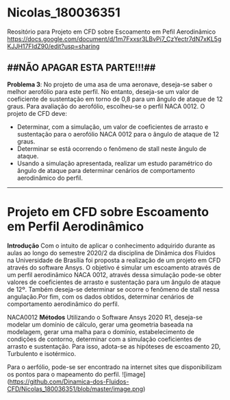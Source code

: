 # Nicolas_180036351
Reositório para Projeto em CFD sobre Escoamento em Pefil Aerodinâmico
https://docs.google.com/document/d/1m7Fxxsr3LBvPi7_CzYectr7dN7xKL5gKJJH17FIdZ90/edit?usp=sharing

##NÃO APAGAR ESTA PARTE!!!##
---
**Problema 3**: No projeto de uma asa de uma aeronave, deseja-se saber o melhor aerofólio para este perfil. No entanto, deseja-se um valor de coeficiente de sustentação em torno de 0,8 para um ângulo de ataque de 12 graus. Para avaliação do aerofólio, escolheu-se o perfil NACA 0012. O projeto de CFD deve:

- Determinar, com a simulação, um valor de coeficientes de arrasto e sustentação para o aerofólio NACA 0012 para o ângulo de ataque de 12 graus.
- Determinar se está ocorrendo o fenômeno de stall neste ângulo de ataque.
- Usando a simulação apresentada, realizar um estudo paramétrico do ângulo de ataque para determinar cenários de comportamento aerodinâmico do perfil.
---





# **Projeto em CFD sobre Escoamento em Perfil Aerodinâmico**

**Introdução**
Com o intuito de aplicar o conhecimento adquirido durante as aulas ao longo do semestre 2020/2 da disciplina de Dinâmica dos Fluidos na Universidade de Brasília foi proposta a realização de um projeto em CFD através do software Ansys. O objetivo é simular um escoamento através de um perfil aerodinâmico NACA 0012, através dessa simulação pode-se obter valores de coeficientes de arrasto e sustentação para um ângulo de ataque de 12º. Também deseja-se determinar se ocorre o fenômeno de stall nessa angulação.Por fim, com os dados obtidos, determinar cenários de comportamento aerodinâmico do perfil.

NACA0012
**Métodos**
Utilizando o Software Ansys 2020 R1, deseja-se modelar um domínio de cálculo, gerar uma geometria baseada na modelagem, gerar uma malha para o domínio, estabelecimento de condições de contorno, determinar com a simulação coeficientes de arrasto e sustentação. Para isso, adota-se as hipóteses de escoamento 2D, Turbulento e isotérmico.

Para o aerfólio, pode-se ser encontrado na internet sites que disponibilizam os pontos para o mapeamento do perfil.
![image] (https://github.com/Dinamica-dos-Fluidos-CFD/Nicolas_180036351/blob/master/image.png)
